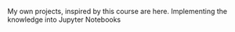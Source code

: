My own projects, inspired by this course are here.
Implementing the knowledge into Jupyter Notebooks
